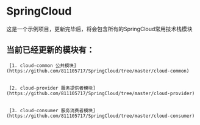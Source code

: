 # SpringCloud

 这是一个示例项目，更新完毕后，将会包含所有的SpringCloud常用技术栈模块
 
## 当前已经更新的模块有：
     [1. cloud-common 公共模块](https://github.com/811105717/SpringCloud/tree/master/cloud-common)
     
     
     [2. cloud-provider 服务提供者模块](https://github.com/811105717/SpringCloud/tree/master/cloud-provider)
     
     
     [3. cloud-consumer 服务消费者模块](https://github.com/811105717/SpringCloud/tree/master/cloud-consumer)
    
